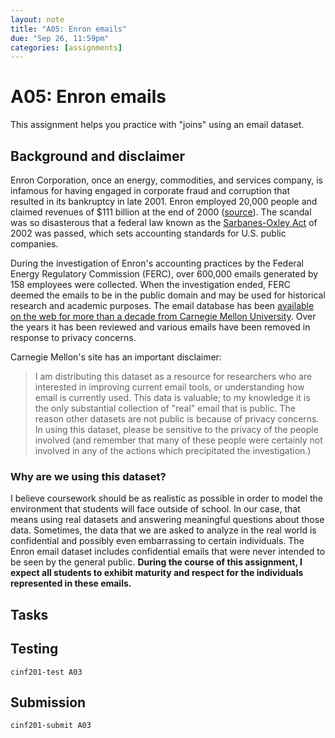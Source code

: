 ```yaml
---
layout: note
title: "A05: Enron emails"
due: "Sep 26, 11:59pm"
categories: [assignments]
---
```


# A05: Enron emails

This assignment helps you practice with "joins" using an email dataset.

## Background and disclaimer

Enron Corporation, once an energy, commodities, and services company, is infamous for having engaged in corporate fraud and corruption that resulted in its bankruptcy in late 2001. Enron employed 20,000 people and claimed revenues of $111 billion at the end of 2000 ([source](https://en.wikipedia.org/wiki/Enron)). The scandal was so disasterous that a federal law known as the [Sarbanes-Oxley Act](https://en.wikipedia.org/wiki/Sarbanes%E2%80%93Oxley_Act) of 2002 was passed, which sets accounting standards for U.S. public companies.

During the investigation of Enron's accounting practices by the Federal Energy Regulatory Commission (FERC), over 600,000 emails generated by 158 employees were collected. When the investigation ended, FERC deemed the emails to be in the public domain and may be used for historical research and academic purposes. The email database has been [available on the web for more than a decade from Carnegie Mellon University](https://www.cs.cmu.edu/~./enron/). Over the years it has been reviewed and various emails have been removed in response to privacy concerns.

Carnegie Mellon's site has an important disclaimer:

> I am distributing this dataset as a resource for researchers who are interested in improving current email tools, or understanding how email is currently used. This data is valuable; to my knowledge it is the only substantial collection of "real" email that is public. The reason other datasets are not public is because of privacy concerns. In using this dataset, please be sensitive to the privacy of the people involved (and remember that many of these people were certainly not involved in any of the actions which precipitated the investigation.)

### Why are we using this dataset?

I believe coursework should be as realistic as possible in order to model the environment that students will face outside of school. In our case, that means using real datasets and answering meaningful questions about those data. Sometimes, the data that we are asked to analyze in the real world is confidential and possibly even embarrassing to certain individuals. The Enron email dataset includes confidential emails that were never intended to be seen by the general public. **During the course of this assignment, I expect all students to exhibit maturity and respect for the individuals represented in these emails.**

## Tasks

## Testing

~~~
cinf201-test A03
~~~

## Submission

~~~
cinf201-submit A03
~~~



